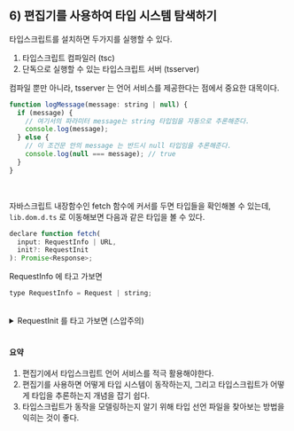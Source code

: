 ## 6) 편집기를 사용하여 타입 시스템 탐색하기

타입스크립트를 설치하면 두가지를 실행할 수 있다.

1. 타입스크립트 컴파일러 (tsc)
2. 단독으로 실행할 수 있는 타입스크립트 서버 (tsserver)

컴파일 뿐만 아니라, tsserver 는 언어 서비스를 제공한다는 점에서 중요한 대목이다.

```javascript
function logMessage(message: string | null) {
  if (message) {
    // 여기서의 파라미터 message는 string 타입임을 자동으로 추론해준다.
    console.log(message);
  } else {
    // 이 조건문 안의 message 는 반드시 null 타입임을 추론해준다.
    console.log(null === message); // true
  }
}
```

<br />

자바스크립트 내장함수인 fetch 함수에 커서를 두면 타입들을 확인해볼 수 있는데, `lib.dom.d.ts` 로 이동해보면 다음과 같은 타입을 볼 수 있다.

```javascript
declare function fetch(
  input: RequestInfo | URL,
  init?: RequestInit
): Promise<Response>;
```

RequestInfo 에 타고 가보면

```javascript
type RequestInfo = Request | string;
```

<br />

<details>
<summary style="cursor: pointer">RequestInit 를 타고 가보면 (스압주의)</summary>
<div markdown="1">

```javascript
interface RequestInit {
  /** A BodyInit object or null to set request's body. */
  body?: BodyInit | null;
  /** A string indicating how the request will interact with the browser's cache to set request's cache. */
  cache?: RequestCache;
  /** A string indicating whether credentials will be sent with the request always, never, or only when sent to a same-origin URL. Sets request's credentials. */
  credentials?: RequestCredentials;
  /** A Headers object, an object literal, or an array of two-item arrays to set request's headers. */
  headers?: HeadersInit;
  /** A cryptographic hash of the resource to be fetched by request. Sets request's integrity. */
  integrity?: string;
  /** A boolean to set request's keepalive. */
  keepalive?: boolean;
  /** A string to set request's method. */
  method?: string;
  /** A string to indicate whether the request will use CORS, or will be restricted to same-origin URLs. Sets request's mode. */
  mode?: RequestMode;
  /** A string indicating whether request follows redirects, results in an error upon encountering a redirect, or returns the redirect (in an opaque fashion). Sets request's redirect. */
  redirect?: RequestRedirect;
  /** A string whose value is a same-origin URL, "about:client", or the empty string, to set request's referrer. */
  referrer?: string;
  /** A referrer policy to set request's referrerPolicy. */
  referrerPolicy?: ReferrerPolicy;
  /** An AbortSignal to set request's signal. */
  signal?: AbortSignal | null;
  /** Can only be null. Used to disassociate request from any Window. */
  window?: null;
}
```

</div>
</details>
<br />

#### 요약

1. 편집기에서 타입스크립트 언어 서비스를 적극 활용해야한다.
2. 편집기를 사용하면 어떻게 타입 시스템이 동작하는지, 그리고 타입스크립트가 어떻게 타입을 추론하는지 개념을 잡기 쉽다.
3. 타입스크립트가 동작을 모델링하는지 알기 위해 타입 선언 파일을 찾아보는 방법을 익히는 것이 좋다.
